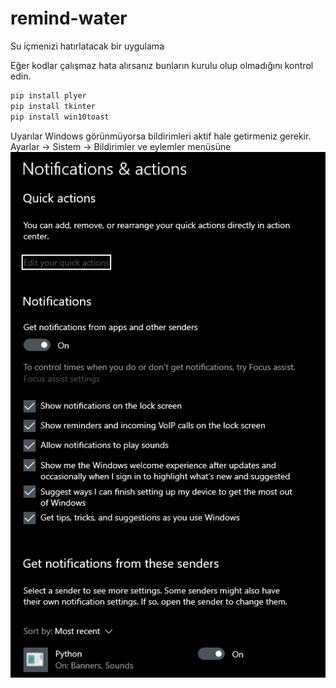# remind-water

Su içmenizi hatırlatacak bir uygulama

Eğer kodlar çalışmaz hata alırsanız bunların kurulu olup olmadığını kontrol edin.

```bash
pip install plyer
pip install tkinter
pip install win10toast

```

Uyarılar Windows görünmüyorsa bildirimleri aktif hale getirmeniz gerekir.
Ayarlar -> Sistem -> Bildirimler ve eylemler menüsüne
![Containers](https://raw.githubusercontent.com/magwyen/remind-water/main/notifications.jpg)

